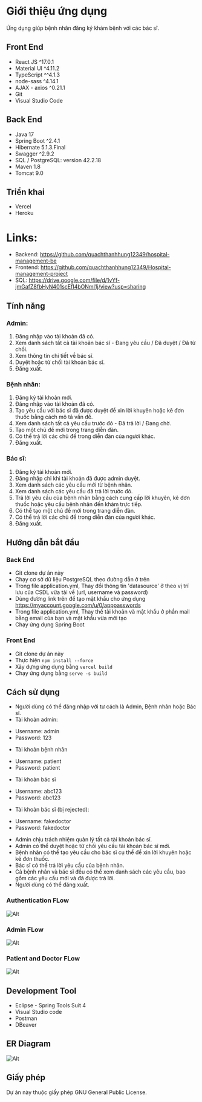 # Giới thiệu ứng dụng

Ứng dụng giúp bệnh nhân đăng ký khám bệnh với các bác sĩ.

## Front End
- React JS ^17.0.1
- Material UI ^4.11.2
- TypeScript ^^4.1.3
- node-sass ^4.14.1
- AJAX - axios ^0.21.1
- Git
- Visual Studio Code

## Back End
- Java 17
- Spring Boot ^2.4.1
- Hibernate 5.1.3.Final
- Swagger ^2.9.2
- SQL / PostgreSQL: version 42.2.18
- Maven 1.8
- Tomcat 9.0

## Triển khai
- Vercel
- Heroku

# Links:
- Backend: https://github.com/quachthanhhung12349/hospital-management-be
- Frontend: https://github.com/quachthanhhung12349/Hospital-management-project
- SQL: https://drive.google.com/file/d/1vYf-jmGafZ8fbHyN401scEfI4bONmI1j/view?usp=sharing

## Tính năng

### Admin:
1. Đăng nhập vào tài khoản đã có.
2. Xem danh sách tất cả tài khoản bác sĩ - Đang yêu cầu / Đã duyệt / Đã từ chối.
3. Xem thông tin chi tiết về bác sĩ.
4. Duyệt hoặc từ chối tài khoản bác sĩ.
5. Đăng xuất.

### Bệnh nhân:
1. Đăng ký tài khoản mới.
2. Đăng nhập vào tài khoản đã có.
3. Tạo yêu cầu với bác sĩ đã được duyệt để xin lời khuyên hoặc kê đơn thuốc bằng cách mô tả vấn đề.
4. Xem danh sách tất cả yêu cầu trước đó - Đã trả lời / Đang chờ.
5. Tạo một chủ đề mới trong trang diễn đàn.
6. Có thể trả lời các chủ đề trong diễn đàn của người khác.
7. Đăng xuất.

### Bác sĩ:
1. Đăng ký tài khoản mới.
2. Đăng nhập chỉ khi tài khoản đã được admin duyệt.
3. Xem danh sách các yêu cầu mới từ bệnh nhân.
4. Xem danh sách các yêu cầu đã trả lời trước đó.
5. Trả lời yêu cầu của bệnh nhân bằng cách cung cấp lời khuyên, kê đơn thuốc hoặc yêu cầu bệnh nhân đến khám trực tiếp.
6. Có thể tạo một chủ đề mới trong trang diễn đàn.
7. Có thể trả lời các chủ đề trong diễn đàn của người khác.
8. Đăng xuất.

## Hướng dẫn bắt đầu

### Back End
- Git clone dự án này
- Chạy cơ sở dữ liệu PostgreSQL theo đường dẫn ở trên
- Trong file application.yml, Thay đổi thông tin 'datasource' ở theo vị trí lưu của CSDL vừa tải về (url, username và password)
- Dùng đường link trên để tạo mật khẩu cho ứng dụng https://myaccount.google.com/u/0/apppasswords
- Trong file application.yml, Thay thế tài khoản và mật khẩu ở phần mail bằng email của bạn và mật khẩu vừa mới tạo
- Chạy ứng dụng Spring Boot

### Front End
- Git clone dự án này
- Thực hiện `npm install --force`
- Xây dựng ứng dụng bằng `vercel build`
- Chạy ứng dụng bằng `serve -s build`

## Cách sử dụng
- Người dùng có thể đăng nhập với tư cách là Admin, Bệnh nhân hoặc Bác sĩ.
- Tài khoản admin:
* Username: admin
* Password: 123
- Tài khoản bệnh nhân
* Username: patient
* Password: patient
- Tài khoản bác sĩ
* Username: abc123
* Password: abc123
- Tài khoản bác sĩ (bị rejected):
* Username: fakedoctor
* Password: fakedoctor
- Admin chịu trách nhiệm quản lý tất cả tài khoản bác sĩ.
- Admin có thể duyệt hoặc từ chối yêu cầu tài khoản bác sĩ mới.
- Bệnh nhân có thể tạo yêu cầu cho bác sĩ cụ thể để xin lời khuyên hoặc kê đơn thuốc.
- Bác sĩ có thể trả lời yêu cầu của bệnh nhân.
- Cả bệnh nhân và bác sĩ đều có thể xem danh sách các yêu cầu, bao gồm các yêu cầu mới và đã được trả lời.
- Người dùng có thể đăng xuất.

### Authentication FLow
![Alt](/login.png "login")

### Admin FLow
![Alt](/admin.png "admin")

### Patient and Doctor FLow
![Alt](/patientDoctor.png "patientDoctor")

## Development Tool
- Eclipse - Spring Tools Suit 4
- Visual Studio code
- Postman
- DBeaver

## ER Diagram
![Alt](/ERD.png "ERD")

## Giấy phép
Dự án này thuộc giấy phép GNU General Public License.







